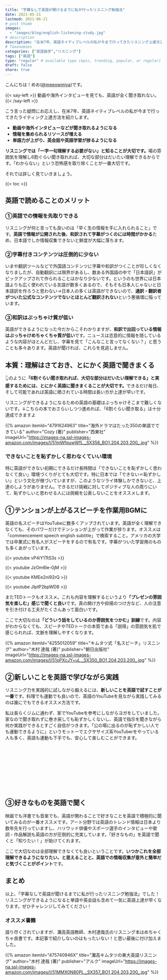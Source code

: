 ```yaml
---
title: "字幕なしで英語が聞けるまでに私が行ったリスニング勉強法"
date: 2021-05-21
lastmod: 2021-06-21
# post thumb
images:
  - "images/blog/english-listening-study.jpg"
# description
description: "在米7年、英語ネイティブレベルの私が今まで行ってきたリスニング上達方法を紹介します"
# Taxonomies
categories: ["英語独学","リスニング"]
tags: ["英語"]
type: "regular" # available type (epic, trending, popular, or regular)
draft: false
share: true
---
```


こんにちは！めお(<u><a href="https://twitter.com/meeowmiya" target="_blank">@meeowmiya</a></u>)です。

{{< say-left >}}
動画や海外インタビューを見ても、英語が全く聞き取れない。
{{< /say-left >}}

こう言った疑問にお応えし、在米7年、英語ネイティブレベルの私が今まで行ってきたライティング上達方法を紹介します。


* **動画や海外インタビューなどが聞き取れるようになる**
* **情報を集められるリソースが増える**
* **単語力が上がり、英会話や英語学習が捗るようになる**

<span class="keiko-red">**リスニングでは「一字一句理解する必要がない」と知ることが大切です。**</span>場の雰囲気を理解し6割ぐらい聞き取れれば、大切な部分はだいたい理解できるからです。「わからない」という恐怖感を取り除くことが一番大切です。

それでは詳しく見ていきましょう。

{{< toc >}}

## 英語で読めることのメリット

### ①英語での情報を先取りできる

リスニングが何と言っても良いのは「早く生の情報を手に入れられること」です。<span class="keiko-red">**英語で情報が公開された後、和訳されて字幕がつくのには時間がかかる**</span>ため、日本語でしか情報収集できないと鮮度が大幅に落ちます。


### ②字幕付きコンテンツは圧倒的に少ない

いまや翻訳ツールなどで外国語コンテンツに字幕や和訳がつくことが珍しくなくなりましたが、自動翻訳には限界があるし、数ある外国語の中で「日本語訳」がピックアップされて作られることはかなり少ないです。というのも世界には日本語よりも広く使われている言語が数多くあるので、そもそも日本人じゃないと日本語訳を作ろうと思わない→日本人の多くは英語ができないので、<span class="keiko-red">**通訳・翻訳者がついた公式なコンテンツでないとほとんど翻訳されない**</span>という悪循環に陥っています。


### ③和訳はぶっちゃけ質が低い

英語ができるようになった今だからこそわかりますが、<span class="keiko-red">**和訳で出回っている情報はぶっちゃけめちゃくちゃ質が低い**</span>です。ニュースは恣意的に情報を隠しているような内容がほとんどだし、字幕を見て「こんなこと言ってなくない？」と思うことも多々あります。英語が聞ければ、これらを見逃しません。


## 本質：理解はさておき、とにかく英語で聞きまくる

👆のように<span class="keiko-red">**「6割ぐらい聞き取れれば、大切な部分はだいたい理解できる」と実感するためには、とにかく英語に聞きまくることが大切です。**</span>できるだけ毎日、そして可能であれば英語に晒されている時間は長い方が上達が早いです。

リスニングができるようになるための英語の基礎はぶっちゃけそこまで難しくないです。↓こちらの本でおさらいしつつ進めれば、「6割ぐらい聞き取る」は十分達成できますよ

{{% amazon 
 itemId="4791624963"
 title="海外ドラマはたった350の単語でできている"
 author="Cozy  (著)"
 publisher="西東社"
 imageUrl="https://images-na.ssl-images-amazon.com/images/I/51mWfquwWfL._SX356_BO1,204,203,200_.jpg"
%}}

### できないことを恥ずかしく思わなくていい環境

特に英語ができない初期にできるだけ長時間は「できないことを恥ずかしく思わなくて良い」環境づくりがとても大切です。特に日本では「できない＝恥ずかしい」という文化が根づいていますが、このようなツライ体験しかできないと、上達のしようがありません。できるだけ挑戦に対してポジティブな人の周りにいて、恥ずかしいと思わせる人には挑戦を公表しないことをオススメします。

## ①テンションが上がるスピーチを作業用BGMに


英語の名スピーチはYouTubeに数多くアップされています。英語が全く理解できなくても、そのパワーだけでテンションが上がって作業が捗ります。オススメは「commencement speech english subtitle」で検索すること。アメリカの大学では卒業式に有名人がスピーチをするので有名です。字幕がついた学習用のものも多くあがっています。

{{< youtube vP4iY1TtS3s >}}<br>

{{< youtube JzOm6le-0jM >}}<br>

{{< youtube KMEe2ni92rQ >}}<br>

{{< youtube JlptP2bpWD8 >}}<br>


またTEDトークもオススメ。これも内容を理解するというより<span class="keiko-red">**「プレゼンの雰囲気を楽しむ」感じで聞くと良い**</span>です。真の開け方や抑揚のつけ方など、人の注意を引き付ける工夫がたくさんあって面白いです。

ここで大切なのは<span class="keiko-red">**「どういう話をしているのか雰囲気をつかむ」訓練**</span>です。内容がわからなくても、スピーチやTEDトークの本質である「説得」の雰囲気を肌で感じられれば、文脈を理解しやすくなります。

{{% amazon 
 itemId="4255012059"
 title="キムタツ式「名スピーチ」リスニング"
 author="木村 達哉  (著)"
 publisher="朝日出版社"
 imageUrl="https://images-na.ssl-images-amazon.com/images/I/51oPXcJY+uL._SX350_BO1,204,203,200_.jpg"
%}}

## ②新しいことを英語で学びながら実践

リスニング力を実践的に試しながら鍛えるには、<span class="keiko-red">**新しいことを英語で試すことが一番**</span>です。料理でも運動でも良いので、英語のYouTubeを見ながら実践してみるのは誰にでもできるオススメ方法です。

私は長らくジムに通わず、家でYouTubeを参考にしながらヨガをしていました。家なので聞き取れずに巻き戻しても恥ずかしくないし、英語で指示を聞きながら何か実践ができるとすごく自信がつきます。「公の場に出るのが恥ずかしい人でも運動できるように」というモットーでエクササイズ系YouTuberをやっている人も多く、英語も運動も下手でも、安心して楽しむことができます。

<div class="iframely-embed"><div class="iframely-responsive" style="height: 140px; padding-bottom: 0;"><a href="https://www.youtube.com/user/yogawithadriene" data-iframely-url="//cdn.iframe.ly/O8gInMO"></a></div></div><script async src="//cdn.iframe.ly/embed.js" charset="utf-8"></script>

## ③好きなものを英語で聞く


映画でも洋書でも音楽でも、英語が関わることで好きなことを英語で積極的に聞いてみるのが一番オススメです。アート分野では英語のトレンド情報は日本より数年先を行っていますし、ハリウッド俳優やスポーツ選手のインタビューや歌詞・作品解説も英語の方が圧倒的に充実しています。「好きなもの」を英語で聞くと「知りたい！」が助けてくれます。

ここで大切なのは全部理解できなくても良いということです。<span class="keiko-red">**いつかこれを全部理解できるようになりたい、と思えることと、英語での情報収集が意外と簡単だと気づくことがポイント**</span>です。

## まとめ


以上、「字幕なしで英語が聞けるまでに私が行ったリスニング勉強法」でした！リスニングができるようになると単語や英会話も含めて一気に英語上達が早くなります。ぜひチャレンジしてみてください！

### オススメ書籍

語り尽くされていますが、灘高英語教師、木村達哉氏のリスニング本はめちゃくちゃ良書です。本記事で紹介しないのはもったいない！と思い最後に付け加えました。

{{% amazon 
 itemId="475740946X"
 title="灘高キムタツの東大英語リスニング"
 author="木村 達哉  (著)"
 publisher="アルク"
 imageUrl="https://images-na.ssl-images-amazon.com/images/I/51MMX0N80PL._SX357_BO1,204,203,200_.jpg"
%}}


